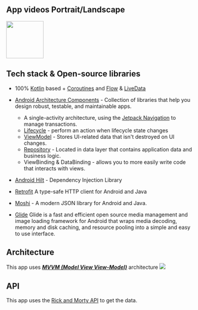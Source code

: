 
## App videos Portrait/Landscape

<img width="100" height="100" src="https://user-images.githubusercontent.com/38860392/227779990-9b87c7f6-42b5-465c-b105-a8fce79fcdb8.mp4" />

## Tech stack & Open-source libraries
- 100% [Kotlin](https://kotlinlang.org/) based + [Coroutines](https://github.com/Kotlin/kotlinx.coroutines) and [Flow](https://developer.android.com/kotlin/flow) & [LiveData](https://developer.android.com/topic/libraries/architecture/livedata)
- [Android Architecture Components](https://developer.android.com/topic/libraries/architecture) - Collection of libraries that help you design robust, testable, and maintainable apps.
  - A single-activity architecture, using the [Jetpack Navigation](https://developer.android.com/guide/navigation) to manage transactions.
  - [Lifecycle](https://developer.android.com/topic/libraries/architecture/lifecycle) - perform an action when lifecycle state changes
  - [ViewModel](https://developer.android.com/topic/libraries/architecture/viewmodel) - Stores UI-related data that isn't destroyed on UI changes.
  - [Repository](https://developer.android.com/topic/architecture/data-layer) - Located in data layer that contains application data and business logic.
  - ViewBinding & DataBinding - allows you to more easily write code that interacts with views.



- [Android Hilt](https://developer.android.com/training/dependency-injection/hilt-android) - Dependency Injection Library
- [Retrofit](https://square.github.io/retrofit/) A type-safe HTTP client for Android and Java
- [Moshi](https://github.com/square/moshi) - A modern JSON library for Android and Java.
- [Glide](https://bumptech.github.io/glide/doc/download-setup.html) Glide is a fast and efficient open source media management and image loading framework for Android that wraps media decoding, memory and disk caching, and resource pooling into a simple and easy to use interface.

## Architecture
This app uses [***MVVM (Model View View-Model)***](https://developer.android.com/jetpack/docs/guide#recommended-app-arch) architecture
![](https://user-images.githubusercontent.com/38860392/206267035-67a4a87b-2a08-4894-948b-e3a69d69ddd5.png)

## API
This app uses the [Rick and Morty API](https://rickandmortyapi.com/documentation/#introduction) to get the data.

